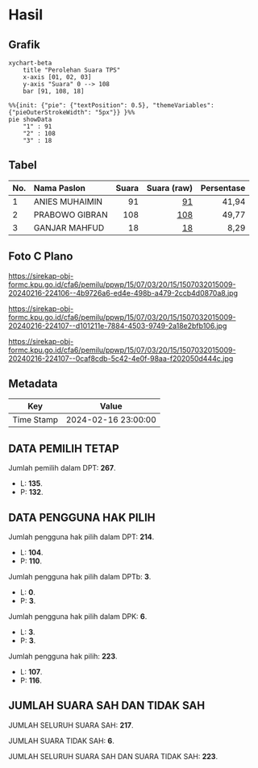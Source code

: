 # Hasil

## Grafik

```mermaid
xychart-beta
    title "Perolehan Suara TPS"
    x-axis [01, 02, 03]
    y-axis "Suara" 0 --> 108
    bar [91, 108, 18]
```

```mermaid
%%{init: {"pie": {"textPosition": 0.5}, "themeVariables": {"pieOuterStrokeWidth": "5px"}} }%%
pie showData
    "1" : 91
    "2" : 108
    "3" : 18
```

## Tabel

| No. | Nama Paslon    | Suara | Suara (raw) | Persentase |
|:--- |:-------------- | -----:| -----------:| ----------:|
| 1   | ANIES MUHAIMIN | 91    | [91][p-1]   | 41,94      |
| 2   | PRABOWO GIBRAN | 108   | [108][p-2]  | 49,77      |
| 3   | GANJAR MAHFUD  | 18    | [18][p-3]   | 8,29       |


[p-1]: https://github.com/gigit-pemilu/pemilu-2024-15-jambi/blob/main/pilpres/hitung-suara/sub/15-jambi/sub/07-tanjung-jabung-timur/sub/03-mendahara/sub/2015-sungai-tawar/sub/009-tps/sub/paslon-1.txt
[p-2]: https://github.com/gigit-pemilu/pemilu-2024-15-jambi/blob/main/pilpres/hitung-suara/sub/15-jambi/sub/07-tanjung-jabung-timur/sub/03-mendahara/sub/2015-sungai-tawar/sub/009-tps/sub/paslon-2.txt
[p-3]: https://github.com/gigit-pemilu/pemilu-2024-15-jambi/blob/main/pilpres/hitung-suara/sub/15-jambi/sub/07-tanjung-jabung-timur/sub/03-mendahara/sub/2015-sungai-tawar/sub/009-tps/sub/paslon-3.txt

## Foto C Plano

https://sirekap-obj-formc.kpu.go.id/cfa6/pemilu/ppwp/15/07/03/20/15/1507032015009-20240216-224106--4b9726a6-ed4e-498b-a479-2ccb4d0870a8.jpg

https://sirekap-obj-formc.kpu.go.id/cfa6/pemilu/ppwp/15/07/03/20/15/1507032015009-20240216-224107--d101211e-7884-4503-9749-2a18e2bfb106.jpg

https://sirekap-obj-formc.kpu.go.id/cfa6/pemilu/ppwp/15/07/03/20/15/1507032015009-20240216-224107--0caf8cdb-5c42-4e0f-98aa-f202050d444c.jpg


## Metadata

| Key        | Value               |
| ---------- | ------------------- |
| Time Stamp | 2024-02-16 23:00:00 |


## DATA PEMILIH TETAP

Jumlah pemilih dalam DPT: **267**.
 * L: **135**.
 * P: **132**.

## DATA PENGGUNA HAK PILIH

Jumlah pengguna hak pilih dalam DPT: **214**.
 * L: **104**.
 * P: **110**.

Jumlah pengguna hak pilih dalam DPTb: **3**.
 * L: **0**.
 * P: **3**.

Jumlah pengguna hak pilih dalam DPK: **6**.
 * L: **3**.
 * P: **3**.

Jumlah pengguna hak pilih: **223**.
 * L: **107**.
 * P: **116**.

## JUMLAH SUARA SAH DAN TIDAK SAH

JUMLAH SELURUH SUARA SAH: **217**.

JUMLAH SUARA TIDAK SAH: **6**.

JUMLAH SELURUH SUARA SAH DAN SUARA TIDAK SAH: **223**.


